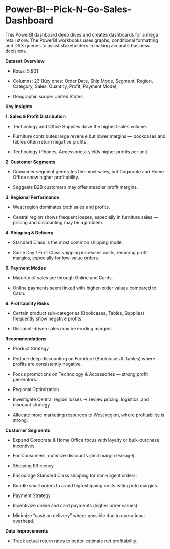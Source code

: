 # Power-BI--Pick-N-Go-Sales-Dashboard
This PowerBI dashboard deep dives and creates dashboards for a mega retail store. The PowerBI workbooks uses graphs, conditional formatting and DAX queries to assist stakeholders in making accurate business decisions.

**Dataset Overview**

* Rows: 5,901

* Columns: 23 (Key ones: Order Date, Ship Mode, Segment, Region, Category, Sales, Quantity, Profit, Payment Mode)

* Geographic scope: United States

**Key Insights**

**1. Sales & Profit Distribution**

* Technology and Office Supplies drive the highest sales volume.

* Furniture contributes large revenue but lower margins — bookcases and tables often return negative profits.

* Technology (Phones, Accessories) yields higher profits per unit.

 **2. Customer Segments**

* Consumer segment generates the most sales, but Corporate and Home Office show higher profitability.

* Suggests B2B customers may offer steadier profit margins.

**3. Regional Performance**

* West region dominates both sales and profits.

* Central region shows frequent losses, especially in furniture sales — pricing and discounting may be a problem.

**4. Shipping & Delivery**

* Standard Class is the most common shipping mode.

* Same Day / First Class shipping increases costs, reducing profit margins, especially for low-value orders.

**5. Payment Modes**

* Majority of sales are through Online and Cards.

* Online payments seem linked with higher-order values compared to Cash.

**6. Profitability Risks**

* Certain product sub-categories (Bookcases, Tables, Supplies) frequently show negative profits.

* Discount-driven sales may be eroding margins.

**Recommendations**

* Product Strategy

* Reduce deep discounting on Furniture (Bookcases & Tables) where profits are consistently negative.

* Focus promotions on Technology & Accessories — strong profit generators.

* Regional Optimization

* Investigate Central region losses → review pricing, logistics, and discount strategy.

* Allocate more marketing resources to West region, where profitability is strong.

**Customer Segments**

* Expand Corporate & Home Office focus with loyalty or bulk-purchase incentives.

* For Consumers, optimize discounts (limit margin leakage).

* Shipping Efficiency

* Encourage Standard Class shipping for non-urgent orders.

* Bundle small orders to avoid high shipping costs eating into margins.

* Payment Strategy

* Incentivize online and card payments (higher order values).

* Minimize “cash on delivery” where possible due to operational overhead.

**Data Improvements**

* Track actual return rates to better estimate net profitability.
